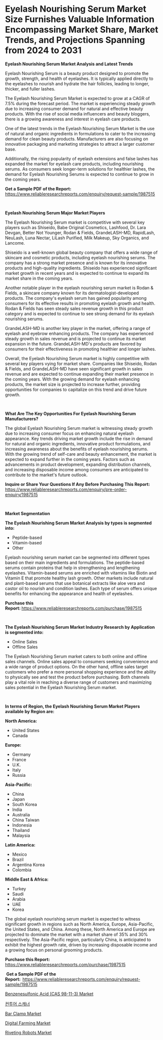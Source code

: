 <p><h1>Eyelash Nourishing Serum Market Size Furnishes Valuable Information Encompassing Market Share, Market Trends, and Projections Spanning from 2024 to 2031</h1></p><p><strong>Eyelash Nourishing Serum Market Analysis and Latest Trends</strong></p>
<p><p>Eyelash Nourishing Serum is a beauty product designed to promote the growth, strength, and health of eyelashes. It is typically applied directly to the eyelashes to nourish and hydrate the hair follicles, leading to longer, thicker, and fuller lashes.</p><p>The Eyelash Nourishing Serum Market is expected to grow at a CAGR of 7.5% during the forecast period. The market is experiencing steady growth due to increasing consumer demand for natural and effective beauty products. With the rise of social media influencers and beauty bloggers, there is a growing awareness and interest in eyelash care products.</p><p>One of the latest trends in the Eyelash Nourishing Serum Market is the use of natural and organic ingredients in formulations to cater to the increasing demand for clean beauty products. Manufacturers are also focusing on innovative packaging and marketing strategies to attract a larger customer base.</p><p>Additionally, the rising popularity of eyelash extensions and false lashes has expanded the market for eyelash care products, including nourishing serums. As consumers seek longer-term solutions for healthier lashes, the demand for Eyelash Nourishing Serums is expected to continue to grow in the coming years.</p></p>
<p><strong>Get a Sample PDF of the Report:&nbsp;</strong> <a href="https://www.reliableresearchreports.com/enquiry/request-sample/1987515">https://www.reliableresearchreports.com/enquiry/request-sample/1987515</a></p>
<p>&nbsp;</p>
<p><strong>Eyelash Nourishing Serum Major Market Players</strong></p>
<p><p>The Eyelash Nourishing Serum market is competitive with several key players such as Shiseido, Babe Original Cosmetics, Lashfood, Dr. Lara Devgan, Better Not Younger, Rodan & Fields, GrandeLASH-MD, RapidLash, NeuLash, Luna Nectar, LiLash Purified, Milk Makeup, Sky Organics, and Lancome.</p><p>Shiseido is a well-known global beauty company that offers a wide range of skincare and cosmetic products, including eyelash nourishing serums. The company has a strong market presence and is known for its innovative products and high-quality ingredients. Shiseido has experienced significant market growth in recent years and is expected to continue to expand its market share in the coming years.</p><p>Another notable player in the eyelash nourishing serum market is Rodan & Fields, a skincare company known for its dermatologist-developed products. The company's eyelash serum has gained popularity among consumers for its effective results in promoting eyelash growth and health. Rodan & Fields has seen steady sales revenue growth in this product category and is expected to continue to see strong demand for its eyelash nourishing serums.</p><p>GrandeLASH-MD is another key player in the market, offering a range of eyelash and eyebrow enhancing products. The company has experienced steady growth in sales revenue and is projected to continue its market expansion in the future. GrandeLASH-MD's products are favored by consumers for their effectiveness in promoting healthier and longer lashes.</p><p>Overall, the Eyelash Nourishing Serum market is highly competitive with several key players vying for market share. Companies like Shiseido, Rodan & Fields, and GrandeLASH-MD have seen significant growth in sales revenue and are expected to continue expanding their market presence in the coming years. With the growing demand for eyelash enhancing products, the market size is projected to increase further, providing opportunities for companies to capitalize on this trend and drive future growth.</p></p>
<p>&nbsp;</p>
<p><strong>What Are The Key Opportunities For Eyelash Nourishing Serum Manufacturers?</strong></p>
<p><p>The global Eyelash Nourishing Serum market is witnessing steady growth due to increasing consumer focus on enhancing natural eyelash appearance. Key trends driving market growth include the rise in demand for natural and organic ingredients, innovative product formulations, and increasing awareness about the benefits of eyelash nourishing serums. With the growing trend of self-care and beauty enhancement, the market is expected to expand further in the coming years. Factors such as advancements in product development, expanding distribution channels, and increasing disposable income among consumers are anticipated to contribute to the market's future outlook.</p></p>
<p><strong>Inquire or Share Your Questions If Any Before Purchasing This Report:</strong> <a href="https://www.reliableresearchreports.com/enquiry/pre-order-enquiry/1987515">https://www.reliableresearchreports.com/enquiry/pre-order-enquiry/1987515</a></p>
<p>&nbsp;</p>
<p><strong>Market Segmentation</strong></p>
<p><strong>The Eyelash Nourishing Serum Market Analysis by types is segmented into:</strong></p>
<p><ul><li>Peptide-based</li><li>Vitamin-based</li><li>Other</li></ul></p>
<p><p>Eyelash nourishing serum market can be segmented into different types based on their main ingredients and formulations. The peptide-based serums contain proteins that help in strengthening and lengthening eyelashes. Vitamin-based serums are enriched with vitamins like Biotin and Vitamin E that promote healthy lash growth. Other markets include natural and plant-based serums that use botanical extracts like aloe vera and castor oil to nourish and condition lashes. Each type of serum offers unique benefits for enhancing the appearance and health of eyelashes.</p></p>
<p><strong>Purchase this Report:&nbsp;</strong><a href="https://www.reliableresearchreports.com/purchase/1987515">https://www.reliableresearchreports.com/purchase/1987515</a></p>
<p>&nbsp;</p>
<p><strong>The Eyelash Nourishing Serum Market Industry Research by Application is segmented into:</strong></p>
<p><ul><li>Online Sales</li><li>Offline Sales</li></ul></p>
<p><p>The Eyelash Nourishing Serum market caters to both online and offline sales channels. Online sales appeal to consumers seeking convenience and a wide range of product options. On the other hand, offline sales target customers who prefer a more personal shopping experience and the ability to physically see and test the product before purchasing. Both channels play a vital role in reaching a diverse range of customers and maximizing sales potential in the Eyelash Nourishing Serum market.</p></p>
<p>&nbsp;</p>
<p><strong>In terms of Region, the Eyelash Nourishing Serum Market Players available by Region are:</strong></p>
<p>
    <p> <strong> North America: </strong>
        <ul>
            <li>United States</li>
            <li>Canada</li>
        </ul>
        </p> 
    <p> <strong> Europe: </strong>
        <ul>
            <li>Germany</li>
            <li>France</li>
            <li>U.K.</li>
            <li>Italy</li>
            <li>Russia</li>
        </ul>
        </p> 
    <p> <strong> Asia-Pacific: </strong>
        <ul>
            <li>China</li>
            <li>Japan</li>
            <li>South Korea</li>
            <li>India</li>
            <li>Australia</li>
            <li>China Taiwan</li>
            <li>Indonesia</li>
            <li>Thailand</li>
            <li>Malaysia</li>
        </ul>
        </p> 
    <p> <strong> Latin America: </strong>
        <ul>
            <li>Mexico</li>
            <li>Brazil</li>
            <li>Argentina Korea</li>
            <li>Colombia</li>
        </ul>
        </p> 
    <p> <strong> Middle East & Africa: </strong>
        <ul>
            <li>Turkey</li>
            <li>Saudi</li>
            <li>Arabia</li>
            <li>UAE</li>
            <li>Korea</li>
        </ul>
    </p>
    </p>
<p><p>The global eyelash nourishing serum market is expected to witness significant growth in regions such as North America, Europe, Asia-Pacific, the United States, and China. Among these, North America and Europe are projected to dominate the market with a market share of 35% and 30% respectively. The Asia-Pacific region, particularly China, is anticipated to exhibit the highest growth rate, driven by increasing disposable income and a growing focus on personal grooming products.</p></p>
<p><strong>Purchase this Report: </strong><a href="https://www.reliableresearchreports.com/purchase/1987515">https://www.reliableresearchreports.com/purchase/1987515</a></p>
<p>&nbsp;<strong>Get a Sample PDF of the Report:&nbsp;&nbsp;</strong><a href="https://www.reliableresearchreports.com/enquiry/request-sample/1987515">https://www.reliableresearchreports.com/enquiry/request-sample/1987515</a></p>
<p><strong></strong></p>
<p><p><a href="https://www.linkedin.com/pulse/benzenesulfonic-acid-cas-98-11-3-market-size-reflecting-forecast-bmvmf?trackingId=Ik%2FKAX3UCCictsAvEmhEsQ%3D%3D">Benzenesulfonic Acid (CAS 98-11-3) Market</a></p><p><a href="https://github.com/Hubertstyenger6685/Market-Research-Report-List-1/blob/main/67227547782.md">컨투어 스캐너</a></p><p><a href="https://issuu.com/reportprime-2/docs/bar-clamp-market-size-2030.pptx">Bar Clamp Market</a></p><p><a href="https://issuu.com/reportprime-2/docs/digital-farming-market-size-2030.pptx">Digital Farming Market</a></p><p><a href="https://www.linkedin.com/pulse/riveting-robots-market-comprehensive-report-its-share-amp-3o53e?trackingId=AAndzS6Famv3yJbatOzFNA%3D%3D">Riveting Robots Market</a></p></p>